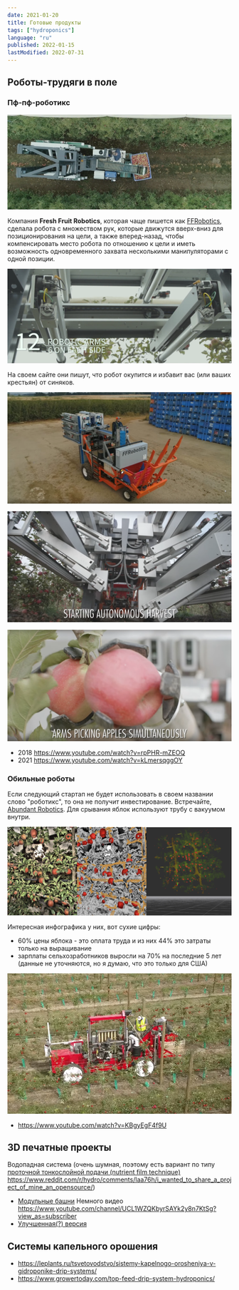 ```yaml
---
date: 2021-01-20
title: Готовые продукты
tags: ["hydroponics"]
language: "ru"
published: 2022-01-15
lastModified: 2022-07-31
---
```



## Роботы-трудяги в поле

### Пф-пф-роботикс

![яблочный робот 1](./ffrobotics-1.png)

Компания **Fresh Fruit Robotics**, которая чаще пишется как [FFRobotics](https://www.ffrobotics.com/), сделала робота с множеством рук, которые движутся вверх-вниз для позиционирования на цели, а также вперед-назад, чтобы компенсировать место робота по отношению к цели и иметь возможность одновременного захвата несколькими манипуляторами с одной позиции.

![яблочный робот 1](./ffrobotics-2.png)

На своем сайте они пишут, что робот окупится и избавит вас (или ваших крестьян) от синяков.

![яблочный робот 1](./ffrobotics-3.png)

![яблочный робот 1](./ffrobotics-4.png)

![яблочный робот 1](./ffrobotics-5.png)


- 2018 https://www.youtube.com/watch?v=rpPHR-mZEOQ
- 2021 https://www.youtube.com/watch?v=kLmersqggOY


### Обильные роботы

Если следующий стартап не будет использовать в своем названии слово "роботикс", то она не получит инвестирование. Встречайте, [Abundant Robotics](https://abundantrobotics.com/). Для срывания яблок используют трубу с вакуумом внутри.

![яблочный робот 1](./abundantrobotics-1.png)

Интересная инфографика у них, вот сухие цифры:

- 60% цены яблока - это оплата труда и из них 44% это затраты только на выращивание
- зарплаты сельхозработников выросли на 70% на последние 5 лет (данные не уточняются, но я думаю, что это только для США)

![яблочный робот 1](./abundantrobotics-2.png)

- https://www.youtube.com/watch?v=KBgyEgF4f9U


## 3D печатные проекты

Водопадная система (очень шумная, поэтому есть вариант по типу [проточной тонкослойной подачи (nutrient film technique)](/ru/make/hydroponics/nutrient-film-technique) https://www.reddit.com/r/hydro/comments/laa76h/i_wanted_to_share_a_project_of_mine_an_opensource/)

- [Модульные башни](https://www.thingiverse.com/thing:2403922) Немного видео https://www.youtube.com/channel/UCL1WZQKbyrSAYk2y8n7KtSg?view_as=subscriber
- [Улучшенная(?) версия](https://www.thingiverse.com/thing:3405964)


## Системы капельного орошения

- https://leplants.ru/tsvetovodstvo/sistemy-kapelnogo-orosheniya-v-gidroponike-drip-systems/
- https://www.growertoday.com/top-feed-drip-system-hydroponics/

